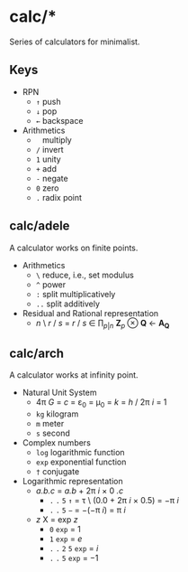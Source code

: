 # calc/*

Series of calculators for minimalist.

## Keys

+ RPN
  + `↑` push
  + `↓` pop
  + `←` backspace
+ Arithmetics
  + ` ` multiply
  + `/` invert
  + `1` unity
  + `+` add
  + `-` negate
  + `0` zero
  + `.` radix point

## calc/adele

A calculator works on finite points.

+ Arithmetics
  + `\` reduce, i.e., set modulus
  + `^` power
  + `:` split multiplicatively
  + `..` split additively
+ Residual and Rational representation
  + _n_ \ _r_ / _s_ = _r_ / _s_ ∈ ∏<sub>_p_|_n_</sub> __Z__<sub>_p_</sub> ⊗ __Q__ ← __A<sub>Q</sub>__

## calc/arch

A calculator works at infinity point.

+ Natural Unit System
  + 4π _G_ = _c_ = ε<sub>0</sub> = μ<sub>0</sub> = _k_ = _h_ / 2π _i_ = 1
  + `kg` kilogram
  + `m` meter
  + `s` second
+ Complex numbers
  + `log` logarithmic function
  + `exp` exponential function
  + `†` conjugate
+ Logarithmic representation
  + _a.b.c_ = _a.b_ + 2π _i_ × 0 _.c_
    + `.` `.` `5` `↑` = τ \ (0.0 + 2π _i_ × 0.5) = −π _i_
    + `.` `.` `5` `−` = −(−π _i_) = π _i_
  + _z_ X = exp _z_
    + `0` `exp` = 1
    + `1` `exp` = _e_
    + `.` `.` `2` `5` `exp` = _i_
    + `.` `.` `5` `exp` = −1
